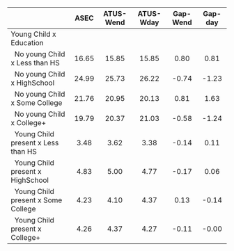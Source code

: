 
|                      |         ASEC |    ATUS-Wend |    ATUS-Wday |     Gap-Wend |      Gap-day |
| -------------------- | :----------: | :----------: | :----------: | :----------: | :----------: |
| Young Child x Education |              |              |              |              |              |
| &nbsp;&nbsp;No young Child x Less than HS |        16.65 |        15.85 |        15.85 |         0.80 |         0.81 |
| &nbsp;&nbsp;No young Child x HighSchool |        24.99 |        25.73 |        26.22 |        -0.74 |        -1.23 |
| &nbsp;&nbsp;No young Child x Some College |        21.76 |        20.95 |        20.13 |         0.81 |         1.63 |
| &nbsp;&nbsp;No young Child x College+ |        19.79 |        20.37 |        21.03 |        -0.58 |        -1.24 |
| &nbsp;&nbsp;Young Child present x Less than HS |         3.48 |         3.62 |         3.38 |        -0.14 |         0.11 |
| &nbsp;&nbsp;Young Child present x HighSchool |         4.83 |         5.00 |         4.77 |        -0.17 |         0.06 |
| &nbsp;&nbsp;Young Child present x Some College |         4.23 |         4.10 |         4.37 |         0.13 |        -0.14 |
| &nbsp;&nbsp;Young Child present x College+ |         4.26 |         4.37 |         4.27 |        -0.11 |        -0.00 |


